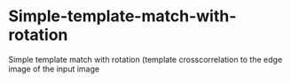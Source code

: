 # Simple-template-match-with-rotation
Simple template match with rotation (template crosscorrelation to the edge image of the input image
